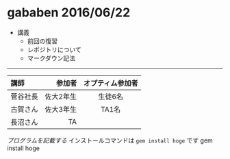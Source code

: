 # gababen 2016/06/22
* 講義
   * 前回の復習
   * レポジトリについて
   * マークダウン記法


***


|講師|参加者|オプティム参加者|
|:--|--:|:--:|
|菅谷社長|佐大2年生|生徒6名|
|古賀さん|佐大3年生|TA1名|
|長沼さん|TA|　|


*プログラムを記載する*
 インストールコマンドは `gem install hoge` です
 gem install hoge

